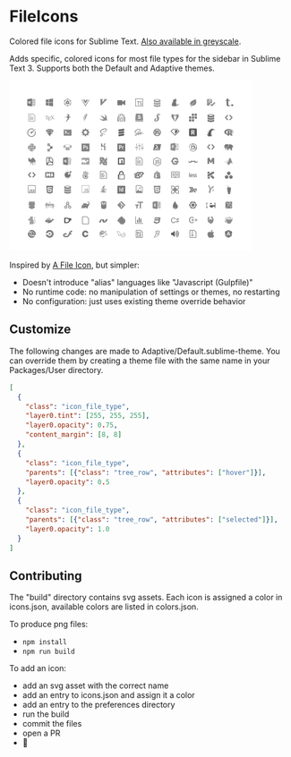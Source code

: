 # FileIcons
Colored file icons for Sublime Text. [Also available in greyscale](https://packagecontrol.io/packages/FileIcons%20Mono).

Adds specific, colored icons for most file types for the sidebar in Sublime Text 3. Supports both the Default and Adaptive themes.

<img width="432" src="https://raw.githubusercontent.com/braver/FileIcons/master/icons.png"> 

Inspired by [A File Icon](https://packagecontrol.io/packages/A%20File%20Icon), but simpler:

- Doesn't introduce "alias" languages like "Javascript (Gulpfile)"
- No runtime code: no manipulation of settings or themes, no restarting
- No configuration: just uses existing theme override behavior

## Customize

The following changes are made to Adaptive/Default.sublime-theme. You can override them by creating a theme file with the same name in your Packages/User directory.

```json
[
  {
    "class": "icon_file_type",
    "layer0.tint": [255, 255, 255],
    "layer0.opacity": 0.75,
    "content_margin": [8, 8]
  },
  {
    "class": "icon_file_type",
    "parents": [{"class": "tree_row", "attributes": ["hover"]}],
    "layer0.opacity": 0.5
  },
  {
    "class": "icon_file_type",
    "parents": [{"class": "tree_row", "attributes": ["selected"]}],
    "layer0.opacity": 1.0
  }
]
```

## Contributing

The "build" directory contains svg assets. Each icon is assigned a color in icons.json, available colors are listed in colors.json. 

To produce png files:

- `npm install`
- `npm run build`

To add an icon:

- add an svg asset with the correct name
- add an entry to icons.json and assign it a color
- add an entry to the preferences directory
- run the build
- commit the files
- open a PR
- 💃
